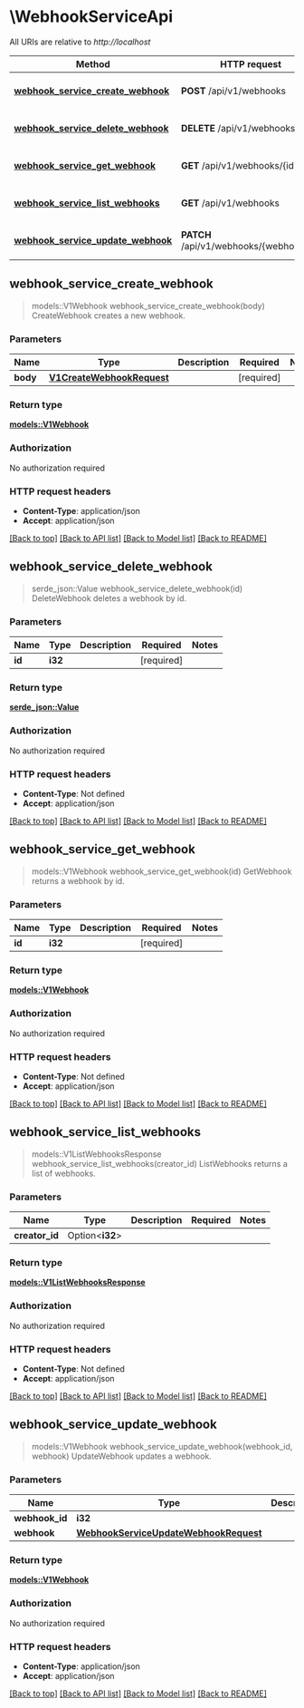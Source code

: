 # \WebhookServiceApi

All URIs are relative to *http://localhost*

Method | HTTP request | Description
------------- | ------------- | -------------
[**webhook_service_create_webhook**](WebhookServiceApi.md#webhook_service_create_webhook) | **POST** /api/v1/webhooks | CreateWebhook creates a new webhook.
[**webhook_service_delete_webhook**](WebhookServiceApi.md#webhook_service_delete_webhook) | **DELETE** /api/v1/webhooks/{id} | DeleteWebhook deletes a webhook by id.
[**webhook_service_get_webhook**](WebhookServiceApi.md#webhook_service_get_webhook) | **GET** /api/v1/webhooks/{id} | GetWebhook returns a webhook by id.
[**webhook_service_list_webhooks**](WebhookServiceApi.md#webhook_service_list_webhooks) | **GET** /api/v1/webhooks | ListWebhooks returns a list of webhooks.
[**webhook_service_update_webhook**](WebhookServiceApi.md#webhook_service_update_webhook) | **PATCH** /api/v1/webhooks/{webhook_id} | UpdateWebhook updates a webhook.



## webhook_service_create_webhook

> models::V1Webhook webhook_service_create_webhook(body)
CreateWebhook creates a new webhook.

### Parameters


Name | Type | Description  | Required | Notes
------------- | ------------- | ------------- | ------------- | -------------
**body** | [**V1CreateWebhookRequest**](V1CreateWebhookRequest.md) |  | [required] |

### Return type

[**models::V1Webhook**](v1Webhook.md)

### Authorization

No authorization required

### HTTP request headers

- **Content-Type**: application/json
- **Accept**: application/json

[[Back to top]](#) [[Back to API list]](../README.md#documentation-for-api-endpoints) [[Back to Model list]](../README.md#documentation-for-models) [[Back to README]](../README.md)


## webhook_service_delete_webhook

> serde_json::Value webhook_service_delete_webhook(id)
DeleteWebhook deletes a webhook by id.

### Parameters


Name | Type | Description  | Required | Notes
------------- | ------------- | ------------- | ------------- | -------------
**id** | **i32** |  | [required] |

### Return type

[**serde_json::Value**](serde_json::Value.md)

### Authorization

No authorization required

### HTTP request headers

- **Content-Type**: Not defined
- **Accept**: application/json

[[Back to top]](#) [[Back to API list]](../README.md#documentation-for-api-endpoints) [[Back to Model list]](../README.md#documentation-for-models) [[Back to README]](../README.md)


## webhook_service_get_webhook

> models::V1Webhook webhook_service_get_webhook(id)
GetWebhook returns a webhook by id.

### Parameters


Name | Type | Description  | Required | Notes
------------- | ------------- | ------------- | ------------- | -------------
**id** | **i32** |  | [required] |

### Return type

[**models::V1Webhook**](v1Webhook.md)

### Authorization

No authorization required

### HTTP request headers

- **Content-Type**: Not defined
- **Accept**: application/json

[[Back to top]](#) [[Back to API list]](../README.md#documentation-for-api-endpoints) [[Back to Model list]](../README.md#documentation-for-models) [[Back to README]](../README.md)


## webhook_service_list_webhooks

> models::V1ListWebhooksResponse webhook_service_list_webhooks(creator_id)
ListWebhooks returns a list of webhooks.

### Parameters


Name | Type | Description  | Required | Notes
------------- | ------------- | ------------- | ------------- | -------------
**creator_id** | Option<**i32**> |  |  |

### Return type

[**models::V1ListWebhooksResponse**](v1ListWebhooksResponse.md)

### Authorization

No authorization required

### HTTP request headers

- **Content-Type**: Not defined
- **Accept**: application/json

[[Back to top]](#) [[Back to API list]](../README.md#documentation-for-api-endpoints) [[Back to Model list]](../README.md#documentation-for-models) [[Back to README]](../README.md)


## webhook_service_update_webhook

> models::V1Webhook webhook_service_update_webhook(webhook_id, webhook)
UpdateWebhook updates a webhook.

### Parameters


Name | Type | Description  | Required | Notes
------------- | ------------- | ------------- | ------------- | -------------
**webhook_id** | **i32** |  | [required] |
**webhook** | [**WebhookServiceUpdateWebhookRequest**](WebhookServiceUpdateWebhookRequest.md) |  | [required] |

### Return type

[**models::V1Webhook**](v1Webhook.md)

### Authorization

No authorization required

### HTTP request headers

- **Content-Type**: application/json
- **Accept**: application/json

[[Back to top]](#) [[Back to API list]](../README.md#documentation-for-api-endpoints) [[Back to Model list]](../README.md#documentation-for-models) [[Back to README]](../README.md)

